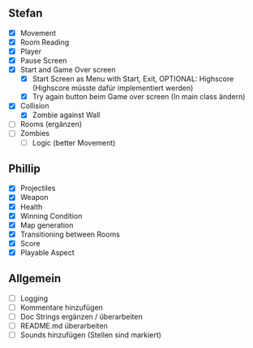 ## Stefan
- [x] Movement
- [x] Room Reading 
- [x] Player
- [x] Pause Screen
- [x] Start and Game Over screen
    - [x] Start Screen as Menu with Start, Exit, OPTIONAL: Highscore (Highscore müsste dafür implementiert werden)
    - [x] Try again button beim Game over screen (In main class ändern)
- [x] Collision
    - [x] Zombie against Wall
- [ ] Rooms (ergänzen)
- [ ] Zombies
    - [ ] Logic (better Movement)

## Phillip
- [X] Projectiles
- [X] Weapon
- [X] Health
- [X] Winning Condition
- [X] Map generation
- [X] Transitioning between Rooms 
- [X] Score
- [X] Playable Aspect

## Allgemein
- [ ] Logging
- [ ] Kommentare hinzufügen
- [ ] Doc Strings ergänzen / überarbeiten
- [ ] README.md überarbeiten
- [ ] Sounds hinzufügen (Stellen sind markiert)